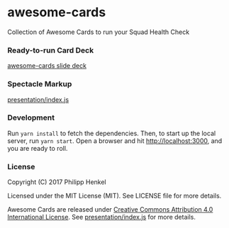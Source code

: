 # awesome-cards
Collection of Awesome Cards to run your Squad Health Check

### Ready-to-run Card Deck
[awesome-cards slide deck](https://philipphenkel.github.io/awesome-cards/)

### Spectacle Markup
[presentation/index.js](https://github.com/philipphenkel/awesome-cards/blob/master/presentation/index.js)

### Development
Run `yarn install` to fetch the dependencies. Then, to start up the local server, run `yarn start`.
Open a browser and hit [http://localhost:3000](http://localhost:3000), and you are ready to roll.

### License
Copyright (C) 2017 Philipp Henkel

Licensed under the MIT License (MIT). See LICENSE file for more details.

Awesome Cards are released under [Creative Commons Attribution 4.0 International License](http://creativecommons.org/licenses/by/4.0/). See [presentation/index.js](https://github.com/philipphenkel/awesome-cards/blob/master/presentation/index.js)
 for more details.
